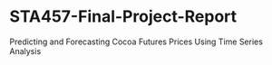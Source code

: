 # STA457-Final-Project-Report
Predicting and Forecasting Cocoa Futures Prices Using Time Series Analysis
